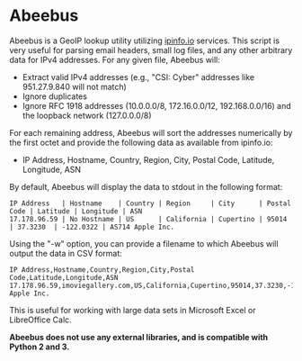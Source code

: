 # Abeebus
Abeebus is a GeoIP lookup utility utilizing [ipinfo.io](https://ipinfo.io) services. This script is very useful for parsing email headers, small log files, and any other arbitrary data for IPv4 addresses. For any given file, Abeebus will:

- Extract valid IPv4 addresses (e.g., "CSI: Cyber" addresses like 951.27.9.840 will not match)
- Ignore duplicates
- Ignore RFC 1918 addresses (10.0.0.0/8, 172.16.0.0/12, 192.168.0.0/16) and the loopback network (127.0.0.0/8)

For each remaining address, Abeebus will sort the addresses numerically by the first octet and provide the following data as available from ipinfo.io:

- IP Address, Hostname, Country, Region, City, Postal Code, Latitude, Longitude, ASN

By default, Abeebus will display the data to stdout in the following format:

```
IP Address   | Hostname    | Country | Region     | City      | Postal Code | Latitude | Longitude | ASN
17.178.96.59 | No Hostname | US      | California | Cupertino | 95014       | 37.3230  | -122.0322 | AS714 Apple Inc.
```
Using the "-w" option, you can provide a filename to which Abeebus will output the data in CSV format:

```
IP Address,Hostname,Country,Region,City,Postal Code,Latitude,Longitude,ASN
17.178.96.59,imoviegallery.com,US,California,Cupertino,95014,37.3230,-122.0322,AS714 Apple Inc.
```

This is useful for working with large data sets in Microsoft Excel or LibreOffice Calc.

**Abeebus does not use any external libraries, and is compatible with Python 2 and 3.**
